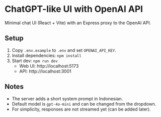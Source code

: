 # ChatGPT-like UI with OpenAI API

Minimal chat UI (React + Vite) with an Express proxy to the OpenAI API.

## Setup

1. Copy `.env.example` to `.env` and set `OPENAI_API_KEY`.
2. Install dependencies: `npm install`
3. Start dev: `npm run dev`
   - Web UI: http://localhost:5173
   - API: http://localhost:3001

## Notes

- The server adds a short system prompt in Indonesian.
- Default model is `gpt-4o-mini` and can be changed from the dropdown.
- For simplicity, responses are not streamed yet (can be added later).

